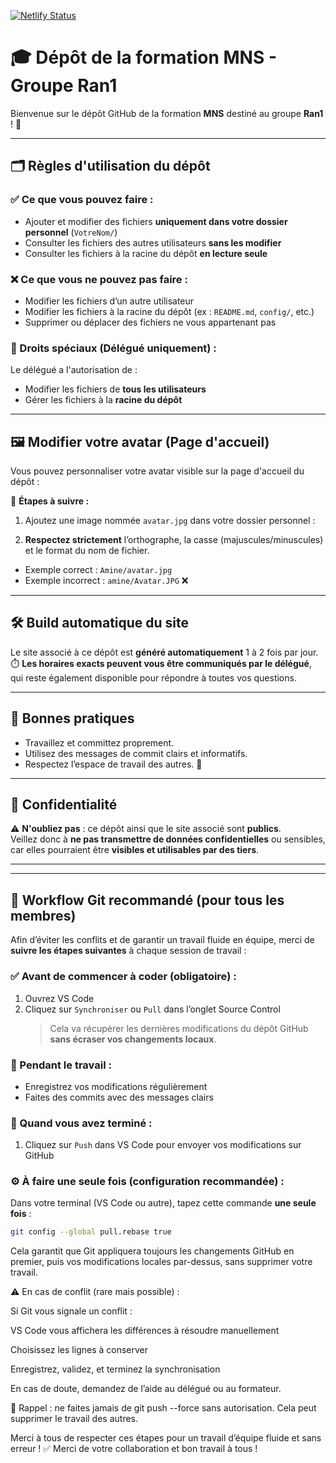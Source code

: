[![Netlify Status](https://api.netlify.com/api/v1/badges/045023b7-2eaf-4725-84e9-49ed501a33c6/deploy-status)](https://app.netlify.com/projects/mns-ran1/deploys)
# 🎓 Dépôt de la formation MNS - Groupe Ran1

Bienvenue sur le dépôt GitHub de la formation **MNS** destiné au groupe **Ran1** ! 🚀

---

## 🗂️ Règles d'utilisation du dépôt

### ✅ Ce que vous **pouvez faire** :

- Ajouter et modifier des fichiers **uniquement dans votre dossier personnel** (`VotreNom/`)
- Consulter les fichiers des autres utilisateurs **sans les modifier**
- Consulter les fichiers à la racine du dépôt **en lecture seule**

### ❌ Ce que vous **ne pouvez pas faire** :

- Modifier les fichiers d’un autre utilisateur
- Modifier les fichiers à la racine du dépôt (ex : `README.md`, `config/`, etc.)
- Supprimer ou déplacer des fichiers ne vous appartenant pas

### 👑 Droits spéciaux (Délégué uniquement) :

Le délégué a l'autorisation de :
- Modifier les fichiers de **tous les utilisateurs**
- Gérer les fichiers à la **racine du dépôt**

---

## 🖼️ Modifier votre avatar (Page d'accueil)

Vous pouvez personnaliser votre avatar visible sur la page d'accueil du dépôt :

📌 **Étapes à suivre :**

1. Ajoutez une image nommée `avatar.jpg` dans votre dossier personnel :

2. **Respectez strictement** l’orthographe, la casse (majuscules/minuscules) et le format du nom de fichier.
- Exemple correct : `Amine/avatar.jpg`
- Exemple incorrect : `amine/Avatar.JPG` ❌

---

## 🛠️ Build automatique du site

Le site associé à ce dépôt est **généré automatiquement** 1 à 2 fois par jour.  
⏱️ **Les horaires exacts peuvent vous être communiqués par le délégué**, qui reste également disponible pour répondre à toutes vos questions.

---

## 💬 Bonnes pratiques

- Travaillez et committez proprement.
- Utilisez des messages de commit clairs et informatifs.
- Respectez l’espace de travail des autres. 🤝

---

## 🔐 Confidentialité

⚠️ **N'oubliez pas** : ce dépôt ainsi que le site associé sont **publics**.  
Veillez donc à **ne pas transmettre de données confidentielles** ou sensibles, car elles pourraient être **visibles et utilisables par des tiers**.

---
---

## 🔄 Workflow Git recommandé (pour tous les membres)

Afin d’éviter les conflits et de garantir un travail fluide en équipe, merci de **suivre les étapes suivantes** à chaque session de travail :

### ✅ Avant de commencer à coder (obligatoire) :

1. Ouvrez VS Code
2. Cliquez sur `Synchroniser` ou `Pull` dans l’onglet Source Control
   > Cela va récupérer les dernières modifications du dépôt GitHub **sans écraser vos changements locaux**.

### 💾 Pendant le travail :

- Enregistrez vos modifications régulièrement
- Faites des commits avec des messages clairs

### 🚀 Quand vous avez terminé :

1. Cliquez sur `Push` dans VS Code pour envoyer vos modifications sur GitHub

### ⚙️ À faire **une seule fois** (configuration recommandée) :

Dans votre terminal (VS Code ou autre), tapez cette commande **une seule fois** :

```bash
git config --global pull.rebase true
```

Cela garantit que Git appliquera toujours les changements GitHub en premier, puis vos modifications locales par-dessus, sans supprimer votre travail.

⚠️ En cas de conflit (rare mais possible) :

Si Git vous signale un conflit :

VS Code vous affichera les différences à résoudre manuellement

Choisissez les lignes à conserver

Enregistrez, validez, et terminez la synchronisation

En cas de doute, demandez de l’aide au délégué ou au formateur.

🧠 Rappel : ne faites jamais de git push --force sans autorisation. Cela peut supprimer le travail des autres.

Merci à tous de respecter ces étapes pour un travail d’équipe fluide et sans erreur ! ✅
Merci de votre collaboration et bon travail à tous ! 
